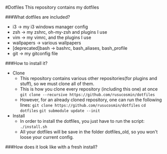 #Dotfiles
This repository contains my dotfiles

###What dotfiles are included?
- i3 -> my i3 windows manager config
- zsh -> my zshrc,  oh-my-zsh and plugins I use
- vim -> my vimrc, and the plugins I use
- wallpapers -> various wallpapers
- [deprecated]bash -> bashrc, bash_aliases, bash_profile
- git -> my gitconfig file


###How to install it?
- Clone
    - This repository contains various other repositories(for plugins and stuff), so we must clone all of them.
    - This is how you clone every repository (including this one) at once
    `git clone --recursive https://github.com/rusucosmin/dotfiles`
    - However, for an already cloned repository, one can run the following lines:
    `git clone https://github.com/rusucosmin/dotfiles`
    `cd dotfiles`
    `git submodule update --init`
- Install
    - In order to install the dotfiles, you just have to run the script:
    `./install.sh`
    - All your dotfiles will be save in the folder dotfiles_old, so you won't loose your current config.

###How does it look like with a fresh install?

